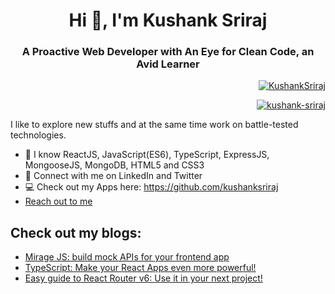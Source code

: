 
<h1 align="center">Hi 👋, I'm Kushank Sriraj</h1>

<h3 align="center">A Proactive Web Developer with An Eye for Clean Code, an Avid Learner</h3>

<p align="right"> <a href="https://twitter.com/KushankSriraj" target="blank"><img src="https://img.shields.io/twitter/follow/KushankSriraj?logo=twitter&style=for-the-badge" alt="KushankSriraj" /></a> </p>
<p align="right"> <a href="https://www.linkedin.com/in/kushank-sriraj" target="blank"><img src="https://img.shields.io/badge/LinkedIn-0077B5?style=for-the-badge&logo=linkedin&logoColor=white" alt="kushank-sriraj" /></a> </p>


I like to explore new stuffs and at the same time work on battle-tested technologies.

- 🔨 I know ReactJS, JavaScript(ES6), TypeScript, ExpressJS, MongooseJS, MongoDB, HTML5 and CSS3
- 📲 Connect with me on LinkedIn and Twitter
- 💻 Check out my Apps here: https://github.com/kushanksriraj
- <a href="mailto:kushanksriraj@gmail.com">Reach out to me</a></p>

## Check out my blogs:
<!-- BLOG-POST-LIST:START -->
- [Mirage JS: build mock APIs for your frontend app](https://kushanksriraj.hashnode.dev/mirage-js-build-mock-apis)
- [TypeScript: Make your React Apps even more powerful!](https://kushanksriraj.hashnode.dev/typescript-powerful-react-app)
- [Easy guide to React Router v6: Use it in your next project!](https://kushanksriraj.hashnode.dev/easy-guide-to-react-router-v6)
<!-- BLOG-POST-LIST:END -->

<!-- 
## &#x1f4c8; My GitHub Stats

[![Top Langs](https://github-readme-stats.vercel.app/api/top-langs/?username=kushanksriraj&hide=jupyter%20notebook,html,css&theme=radical)](https://github.com/anuraghazra/github-readme-stats)

[![Kushank's GitHub stats](https://github-readme-stats.vercel.app/api?username=kushanksriraj&theme=radical)](https://github.com/anuraghazra/github-readme-stats)

-->
